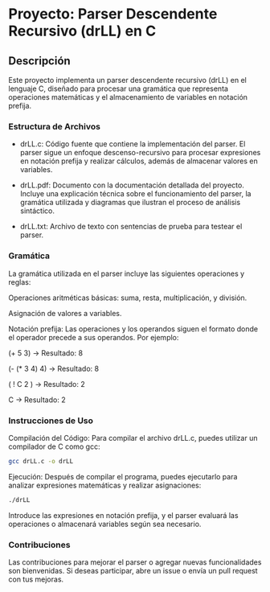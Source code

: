 # Proyecto: Parser Descendente Recursivo (drLL) en C

## Descripción
Este proyecto implementa un parser descendente recursivo (drLL) en el lenguaje C, diseñado para procesar una gramática que representa operaciones matemáticas y el almacenamiento de variables en notación prefija.

### Estructura de Archivos
- drLL.c: Código fuente que contiene la implementación del parser. El parser sigue un enfoque descenso-recursivo para procesar expresiones en notación prefija y realizar cálculos, además de almacenar valores en variables.
  
- drLL.pdf: Documento con la documentación detallada del proyecto. Incluye una explicación técnica sobre el funcionamiento del parser, la gramática utilizada y diagramas que ilustran el proceso de análisis sintáctico.
  
- drLL.txt: Archivo de texto con sentencias de prueba para testear el parser.
  
### Gramática
La gramática utilizada en el parser incluye las siguientes operaciones y reglas:

Operaciones aritméticas básicas: suma, resta, multiplicación, y división.

Asignación de valores a variables.

Notación prefija: Las operaciones y los operandos siguen el formato donde el operador precede a sus operandos.
Por ejemplo:

(+ 5 3)       -> Resultado: 8

(- (* 3 4) 4)   -> Resultado: 8

( ! C 2 ) -> Resultado: 2

C -> Resultado: 2

### Instrucciones de Uso
Compilación del Código: Para compilar el archivo drLL.c, puedes utilizar un compilador de C como gcc:

  ```bash
  gcc drLL.c -o drLL
  ```
Ejecución: Después de compilar el programa, puedes ejecutarlo para analizar expresiones matemáticas y realizar asignaciones:

  ```bash
  ./drLL
  ```
Introduce las expresiones en notación prefija, y el parser evaluará las operaciones o almacenará variables según sea necesario.

### Contribuciones
Las contribuciones para mejorar el parser o agregar nuevas funcionalidades son bienvenidas. Si deseas participar, abre un issue o envía un pull request con tus mejoras.

